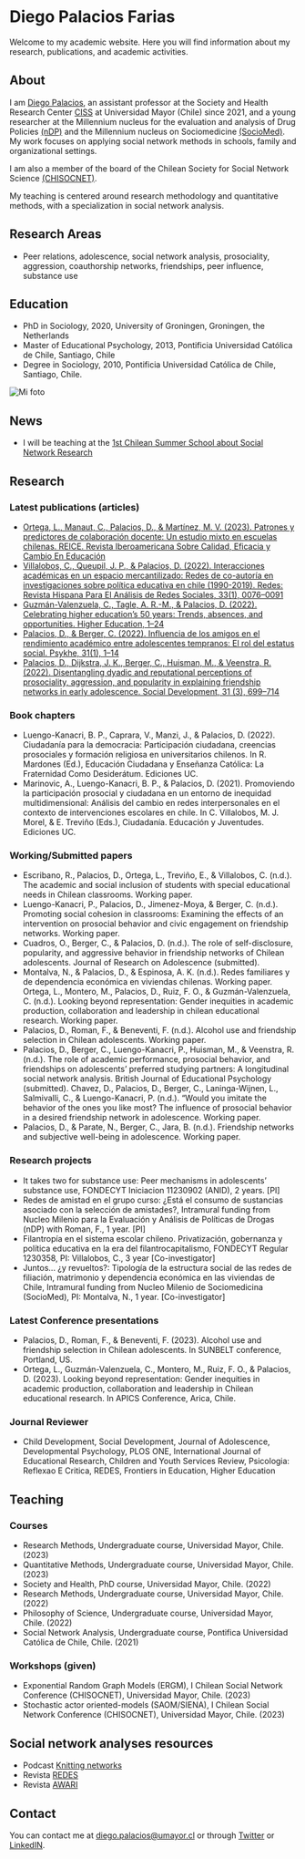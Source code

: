 
# Diego Palacios Farias

Welcome to my academic website. Here you will find information about my research, publications, and academic activities.

## About 

I am [Diego Palacios](https://www.researchgate.net/profile/Diego-Palacios-13), an assistant professor at the Society and Health Research Center [CISS](https://ciss.umayor.cl/equipo/diego-palacios-phd) at Universidad Mayor (Chile) since 2021, and a young researcher at the Millennium nucleus for the evaluation and analysis of Drug Policies [(nDP)](https://www.nucleondp.cl/) and the Millennium nucleus on Sociomedicine [(SocioMed)](https://www.sociomed.cl/). My work focuses on applying social network methods in schools, family and organizational settings.

I am also a member of the board of the Chilean Society for Social Network Science [(CHISOCNET)](https://chisocnet.org).

My teaching is centered around research methodology and quantitative methods, with a specialization in social network analysis.


## Research Areas 

- Peer relations, adolescence, social network analysis, prosociality, aggression, coauthorship networks, friendships, peer influence, substance use

## Education

- PhD in Sociology, 2020, University of Groningen, Groningen, the Netherlands
- Master of Educational Psychology, 2013, Pontificia Universidad Católica de Chile,
Santiago, Chile
- Degree in Sociology, 2010, Pontificia Universidad Católica de Chile, Santiago, Chile.

![Mi foto](/Diego_Palacios.jpg)

## News

- I will be teaching at the [1st Chilean Summer School about Social Network Research](https://snlab-cl.github.io/summerschool/)


## Research

### Latest publications (articles) 

- [Ortega, L., Manaut, C., Palacios, D., & Martínez, M. V. (2023). Patrones y predictores de colaboración docente: Un estudio mixto en escuelas chilenas. REICE. Revista Iberoamericana Sobre Calidad, Eficacia y Cambio En Educación](https://revistas.uam.es/reice/article/view/reice2023_21_1_004)
- [Villalobos, C., Queupil, J. P., & Palacios, D. (2022). Interacciones académicas en un espacio mercantilizado: Redes de co-autoría en investigaciones sobre política educativa en chile (1990-2019). Redes: Revista Hispana Para El Análisis de Redes Sociales, 33(1), 0076–0091](https://revistes.uab.cat/redes/article/view/v33-n1-villalobos-queupil-palacios)
- [Guzmán-Valenzuela, C., Tagle, A. R.-M., & Palacios, D. (2022). Celebrating higher education’s 50 years: Trends, absences, and opportunities. Higher Education, 1–24](https://link.springer.com/article/10.1007/s10734-022-00924-7)
- [Palacios, D., & Berger, C. (2022). Influencia de los amigos en el rendimiento académico entre adolescentes tempranos: El rol del estatus social. Psykhe, 31(1), 1–14](https://ojs.uc.cl/index.php/psykhe/article/view/21811)
- [Palacios, D., Dijkstra, J. K., Berger, C., Huisman, M., & Veenstra, R. (2022). Disentangling dyadic and reputational perceptions of prosociality, aggression, and popularity in explaining friendship networks in early adolescence. Social Development, 31 (3), 699–714](https://onlinelibrary.wiley.com/doi/full/10.1111/sode.12565)

### Book chapters

- Luengo-Kanacri, B. P., Caprara, V., Manzi, J., & Palacios, D. (2022). Ciudadanía para la democracia: Participación ciudadana, creencias prosociales y formación religiosa en universitarios chilenos. In R. Mardones (Ed.), Educación Ciudadana y Enseñanza Católica: La Fraternidad Como Desiderátum. Ediciones UC.
- Marinovic, A., Luengo-Kanacri, B. P., & Palacios, D. (2021). Promoviendo la participación prosocial y ciudadana en un entorno de inequidad multidimensional: Análisis del cambio en redes interpersonales en el contexto de intervenciones escolares en chile. In C. Villalobos, M. J. Morel, & E. Treviño (Eds.), Ciudadanía. Educación y Juventudes. Ediciones UC.

### Working/Submitted papers

- Escribano, R., Palacios, D., Ortega, L., Treviño, E., & Villalobos, C. (n.d.). The academic and social inclusion of students with special educational needs in Chilean classrooms. Working paper. 
- Luengo-Kanacri, P., Palacios, D., Jimenez-Moya, & Berger, C. (n.d.). Promoting social cohesion in classrooms: Examining the effects of an intervention on prosocial behavior and civic engagement on friendship networks. Working paper.
- Cuadros, O., Berger, C., & Palacios, D. (n.d.). The role of self-disclosure, popularity, and aggressive behavior in friendship networks of Chilean adolescents. Journal of Research on Adolescence (submitted).
- Montalva, N., & Palacios, D., & Espinosa, A. K. (n.d.). Redes familiares y de dependencia económica en viviendas chilenas. Working paper. Ortega, L., Montero, M., Palacios, D., Ruiz, F. O., & Guzmán-Valenzuela, C. (n.d.). Looking beyond representation: Gender inequities in academic production, collaboration and leadership in chilean educational research. Working paper.
- Palacios, D., Roman, F., & Beneventi, F. (n.d.). Alcohol use and friendship selection in Chilean adolescents. Working paper.
- Palacios, D., Berger, C., Luengo-Kanacri, P., Huisman, M., & Veenstra, R. (n.d.). The role of academic performance, prosocial behavior, and friendships on adolescents’ preferred studying partners: A longitudinal social network analysis. British Journal of Educational Psychology (submitted). Chavez, D., Palacios, D., Berger, C., Laninga-Wijnen, L., Salmivalli, C., & Luengo-Kanacri, P. (n.d.). “Would you imitate the behavior of the ones you like most? The influence of prosocial behavior in a desired friendship network in adolescence. Working paper.
- Palacios, D., & Parate, N., Berger, C., Jara, B. (n.d.). Friendship networks and subjective well-being in adolescence. Working paper.

### Research projects

- It takes two for substance use: Peer mechanisms in adolescents’ substance use, FONDECYT Iniciacion 11230902 (ANID), 2 years. [PI]
- Redes de amistad en el grupo curso: ¿Está el consumo de sustancias asociado con la selección de amistades?, Intramural funding from Nucleo Milenio para la Evaluación y Análisis de Políticas de Drogas (nDP) with Roman, F., 1 year. [PI]
- Filantropía en el sistema escolar chileno. Privatización, gobernanza y política educativa en la era del filantrocapitalismo, FONDECYT Regular 1230358, PI: Villalobos, C., 3 year [Co-investigator]
- Juntos... ¿y revueltos?: Tipología de la estructura social de las redes de filiación, matrimonio y dependencia económica en las viviendas de Chile, Intramural funding from Nucleo Milenio de Sociomedicina (SocioMed), PI: Montalva, N., 1 year. [Co-investigator]

### Latest Conference presentations

- Palacios, D., Roman, F., & Beneventi, F. (2023). Alcohol use and friendship selection in Chilean adolescents. In SUNBELT conference, Portland, US.
- Ortega, L., Guzmán-Valenzuela, C., Montero, M., Ruiz, F. O., & Palacios, D. (2023). Looking beyond representation: Gender inequities in academic production, collaboration
and leadership in Chilean educational research. In APICS Conference, Arica, Chile.

### Journal Reviewer

- Child Development, Social Development, Journal of Adolescence, Developmental Psychology, PLOS ONE, International Journal of Educational Research, Children and Youth Services Review, Psicologia: Reflexao E Critica, REDES, Frontiers in Education, Higher Education


## Teaching

### Courses

- Research Methods, Undergraduate course, Universidad Mayor, Chile. (2023)
- Quantitative Methods, Undergraduate course, Universidad Mayor, Chile. (2023)
- Society and Health, PhD course, Universidad Mayor, Chile. (2022)
- Research Methods, Undergraduate course, Universidad Mayor, Chile. (2022)
- Philosophy of Science, Undergraduate course, Universidad Mayor, Chile. (2022)
- Social Network Analysis, Undergraduate course, Pontifica Universidad Católica de Chile, Chile. (2021)

### Workshops (given)
 
- Exponential Random Graph Models (ERGM), I Chilean Social Network Conference (CHISOCNET), Universidad Mayor, Chile. (2023)
- Stochastic actor oriented-models (SAOM/SIENA), I Chilean Social Network Conference (CHISOCNET), Universidad Mayor, Chile. (2023)

## Social network analyses resources

- Podcast [Knitting networks](https://chisocnetorg.wordpress.com)
- Revista [REDES](https://revistes.uab.cat/redes/index)
- Revista [AWARI](https://ojs.sites.ufsc.br/index.php/awari/index)

## Contact

You can contact me at [diego.palacios@umayor.cl](mailto:diego.palacios@umayor.cl) or through [Twitter](https://twitter.com/diegopalacios__) or [LinkedIN](https://www.linkedin.com/in/diego-palacios-29a91035/).


